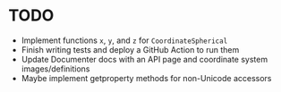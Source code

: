# TODO

- Implement functions `x`, `y`, and `z` for `CoordinateSpherical`
- Finish writing tests and deploy a GitHub Action to run them
- Update Documenter docs with an API page and coordinate system images/definitions
- Maybe implement getproperty methods for non-Unicode accessors

